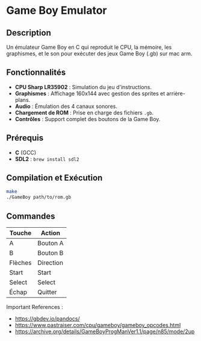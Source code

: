 # Game Boy Emulator

## Description
Un émulateur Game Boy en C qui reproduit le CPU, la mémoire, les graphismes, et le son pour exécuter des jeux Game Boy (.gb) sur mac arm.

## Fonctionnalités
- **CPU Sharp LR35902** : Simulation du jeu d'instructions.
- **Graphismes** : Affichage 160x144 avec gestion des sprites et arrière-plans.
- **Audio** : Émulation des 4 canaux sonores.
- **Chargement de ROM** : Prise en charge des fichiers `.gb`.
- **Contrôles** : Support complet des boutons de la Game Boy.

## Prérequis
- **C** (GCC)
- **SDL2** : `brew install sdl2`

## Compilation et Exécution
```bash
make
./GameBoy path/to/rom.gb
```

## Commandes
| Touche  | Action      |
|---------|-------------|
| A       | Bouton A    |
| B       | Bouton B    |
| Flèches | Direction   |
| Start   | Start       |
| Select  | Select      |
| Échap   | Quitter     |


Important References :

- https://gbdev.io/pandocs/
- https://www.pastraiser.com/cpu/gameboy/gameboy_opcodes.html
- https://archive.org/details/GameBoyProgManVer1.1/page/n85/mode/2up
